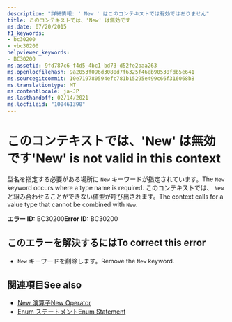 ```yaml
---
description: "詳細情報: ' New ' はこのコンテキストでは有効ではありません"
title: このコンテキストでは、'New' は無効です
ms.date: 07/20/2015
f1_keywords:
- bc30200
- vbc30200
helpviewer_keywords:
- BC30200
ms.assetid: 9fd787c6-f4d5-4bc1-bd73-d52fe2baa263
ms.openlocfilehash: 9a2053f096d3080d7f6325f46eb90530fdb5e641
ms.sourcegitcommit: 10e719780594efc781b15295e499c66f316068b8
ms.translationtype: MT
ms.contentlocale: ja-JP
ms.lasthandoff: 02/14/2021
ms.locfileid: "100461390"
---
```

# <a name="new-is-not-valid-in-this-context"></a><span data-ttu-id="bbbd1-103">このコンテキストでは、'New' は無効です</span><span class="sxs-lookup"><span data-stu-id="bbbd1-103">'New' is not valid in this context</span></span>

<span data-ttu-id="bbbd1-104">型名を指定する必要がある場所に `New` キーワードが指定されています。</span><span class="sxs-lookup"><span data-stu-id="bbbd1-104">The `New` keyword occurs where a type name is required.</span></span> <span data-ttu-id="bbbd1-105">このコンテキストでは、 `New`と組み合わせることができない値型が呼び出されます。</span><span class="sxs-lookup"><span data-stu-id="bbbd1-105">The context calls for a value type that cannot be combined with `New`.</span></span>  
  
 <span data-ttu-id="bbbd1-106">**エラー ID:** BC30200</span><span class="sxs-lookup"><span data-stu-id="bbbd1-106">**Error ID:** BC30200</span></span>  
  
## <a name="to-correct-this-error"></a><span data-ttu-id="bbbd1-107">このエラーを解決するには</span><span class="sxs-lookup"><span data-stu-id="bbbd1-107">To correct this error</span></span>  
  
- <span data-ttu-id="bbbd1-108">`New` キーワードを削除します。</span><span class="sxs-lookup"><span data-stu-id="bbbd1-108">Remove the `New` keyword.</span></span>  
  
## <a name="see-also"></a><span data-ttu-id="bbbd1-109">関連項目</span><span class="sxs-lookup"><span data-stu-id="bbbd1-109">See also</span></span>

- [<span data-ttu-id="bbbd1-110">New 演算子</span><span class="sxs-lookup"><span data-stu-id="bbbd1-110">New Operator</span></span>](../language-reference/operators/new-operator.md)
- [<span data-ttu-id="bbbd1-111">Enum ステートメント</span><span class="sxs-lookup"><span data-stu-id="bbbd1-111">Enum Statement</span></span>](../language-reference/statements/enum-statement.md)
